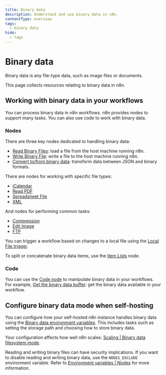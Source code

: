 ```yaml
---
title: Binary data
description: Understand and use binary data in n8n.
contentType: overview
tags:
  - binary data
hide:
  - tags
---
```


# Binary data

Binary data is any file-type data, such as image files or documents.

This page collects resources relating to binary data in n8n.

## Working with binary data in your workflows

You can process binary data in n8n workflows. n8n provides nodes to support many tasks. You can also use code to work with binary data. 

### Nodes

There are three key nodes dedicated to handling binary data:

* [Read Binary Files](/integrations/builtin/core-nodes/n8n-nodes-base.readbinaryfiles/): load a file from the host machine running n8n.
* [Write Binary File](/integrations/builtin/core-nodes/n8n-nodes-base.writebinaryfile/): write a file to the host machine running n8n.
* [Convert to/from binary data](/integrations/builtin/core-nodes/n8n-nodes-base.movebinarydata/): transform data between JSON and binary formats.

There are nodes for working with specific file types:

* [iCalendar](/integrations/builtin/core-nodes/n8n-nodes-base.ical/)
* [Read PDF](/integrations/builtin/core-nodes/n8n-nodes-base.readpdf/)
* [Spreadsheet File](/integrations/builtin/core-nodes/n8n-nodes-base.spreadsheetfile/)
* [XML](/integrations/builtin/core-nodes/n8n-nodes-base.xml/)

And nodes for performing common tasks:

* [Compression](/integrations/builtin/core-nodes/n8n-nodes-base.compression/)
* [Edit Image](/integrations/builtin/core-nodes/n8n-nodes-base.editimage/)
* [FTP](/integrations/builtin/core-nodes/n8n-nodes-base.ftp/)

You can trigger a workflow based on changes to a local file using the [Local File trigger](/integrations/builtin/core-nodes/n8n-nodes-base.localfiletrigger/).

To split or concatenate binary data items, use the [Item Lists](/integrations/builtin/core-nodes/n8n-nodes-base.itemlists/) node.

### Code

You can use the [Code node](/code/code-node/) to manipulate binary data in your workflows. For example, [Get the binary data buffer](/code/cookbook/code-node/get-binary-data-buffer/): get the binary data available in your workflow.


## Configure binary data mode when self-hosting

You can configure how your self-hosted n8n instance handles binary data using the [Binary data environment variables](/hosting/environment-variables/environment-variables/#binary-data). This includes tasks such as setting the storage path and choosing how to store binary data.

Your configuration affects how well n8n scales: [Scaling | Binary data filesystem mode](/hosting/scaling/binary-data/).

Reading and writing binary files can have security implications. If you want to disable reading and writing binary data, use the `NODES_EXCLUDE` environment variable. Refer to [Environment variables | Nodes](https://docs.n8n.io/hosting/environment-variables/environment-variables/#nodes) for more information.
